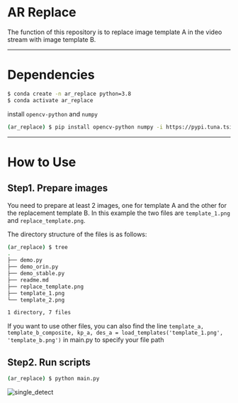 # AR Replace

The function of this repository is to replace image template A in the video stream with image template B.

---
# Dependencies

```bash
$ conda create -n ar_replace python=3.8
$ conda activate ar_replace
```

install `opencv-python` and `numpy`

```bash
(ar_replace) $ pip install opencv-python numpy -i https://pypi.tuna.tsinghua.edu.cn/simple
```

---
# How to Use

## Step1. Prepare images
You need to prepare at least 2 images, one for template A and the other for the replacement template B. In this example the two files are `template_1.png` and `replace_template.png`.

The directory structure of the files is as follows:
```bash
(ar_replace) $ tree
.
├── demo.py
├── demo_orin.py
├── demo_stable.py
├── readme.md
├── replace_template.png
├── template_1.png
└── template_2.png

1 directory, 7 files
```

If you want to use other files, you can also find the line `template_a, template_b_composite, kp_a, des_a = load_templates('template_1.png', 'template_b.png')` in main.py to specify your file path

## Step2. Run scripts
```bash
(ar_replace) $ python main.py
```

![single_detect](./single_detect.gif)

